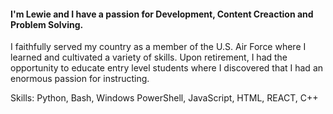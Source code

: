 #### I'm Lewie and I have a passion for Development, Content Creaction and Problem Solving.
I faithfully served my country as a member of the U.S. Air Force where I learned and cultivated a variety of skills.  Upon retirement, I had the opportunity to educate entry level students where I discovered that I had an enormous passion for instructing.

Skills: Python, Bash, Windows PowerShell, JavaScript, HTML, REACT, C++

<!-- - 🔭 I’m currently working on this page.  -->




